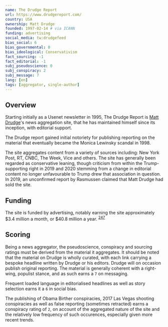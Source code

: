 ```yaml
---
name: The Drudge Report
url: https://www.drudgereport.com/
country: USA
ownership: Matt Drudge
founded: 1997-02-14 # via ICANN
funding: advertising
social_media: tw:drudgefeed
bias_social: 6
bias_governmental: 0
bias_ideological: Conservativism
fact_sourcing: -1
fact_editorial: -1
subj_pseudoscience: 0
subj_conspiracy: 2
subj_message: 7
lang: [en]
tags: [aggregator, single-author]
---
```


## Overview
Starting initially as a Usenet newsletter in 1995, The Drudge Report is [Matt Drudge](https://en.wikipedia.org/wiki/Matt_Drudge)'s news aggregation site, that he has maintained himself since its inception, with editorial support.

The Drudge report gained initial notoriety for publishing reporting on the material that eventually became the Monica Lewinsky scandal in 1998.

The site aggregates content from a variety of sources including: New York Post, RT, CNBC, The Week, Vice and others. The site has generally been regarded as conservative leaning, though criticism from within the Trump-supporting right in 2019 and 2020 stemming from a change in editorial content no longer unfavourable to Trump drew that association in question. In 2019, an unconfirmed report by Rasmussen claimed that Matt Drudge had sold the site.

## Funding
The site is funded by advertising, notably earning the site approximately $3.4 million a month, or $40.8 million a year. <sup>[247](https://247wallst.com/media/2020/10/06/drudge-report-is-worth-over-100-million/)</sup>

## Scoring
Being a news aggregator, the pseudoscience, conspiracy and sourcing ratings must be derived from the material it aggregates. It should be noted that the material on Drudge is wholly curated, with each link carrying a bespoke headline written by Drudge or his editors. Drudge will on occasion publish original reporting. The material is generally coherent with a right-wing, populist stance, and as such earns a `7` on messaging.

Frequent loaded language in editorialised headlines as well as story selection earns it a `6` in social bias.

The publishing of Obama Birther conspiracies, 2017 Las Vegas shooting conspiracies as well as false reporting (sometimes retracted) earns a conspiracy rating of `2`, on account of the aggregated nature of the site and the relatively low frequency of such occurences, especially given more recent trends.
